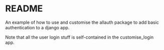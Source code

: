 # README

An example of how to use and customise the allauth package to add basic authentication to a django app.

Note that all the user login stuff is self-contained in the customise_login app.

